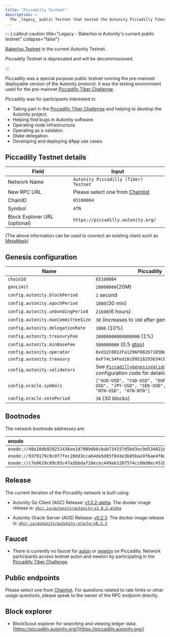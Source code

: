 ```yaml
---
title: "Piccadilly Testnet"
description: >
  The _legacy_ public Testnet that hosted the Autonity Piccadilly Tiber Challenge
---
```


::: {.callout-caution title="Legacy - Bakerloo is Autonity's current public testnet" collapse="false"}

[Bakerloo Testnet](/networks/testnet-bakerloo) is the current Autonity Testnet.

Piccadilly Testnet is deprecated and will be decommissioned.

:::

Piccadilly was a special purpose public testnet running the pre-mainnet deployable version of the Autonity protocol. It was the testing environment used for the pre-mainnet [Piccadilly Tiber Challenge](https://autonity.org/news/2024-09-12-tiber-update). 

Piccadilly was for participants interested in:

- Taking part in the [Piccadilly Tiber Challenge](https://autonity.org/news/2024-09-12-tiber-update) and helping to develop the Autonity project.
- Helping find bugs in Autonity software.
- Operating node infrastructure.
- Operating as a validator.
- Stake delegation.
- Developing and deploying dApp use cases.

## Piccadilly Testnet details

|**Field**|**Input**|
|------|----------|
|Network Name|`Autonity Piccadilly (Tiber) Testnet`|
|New RPC URL|Please select one from [Chainlist](https://chainlist.org/?testnets=true&search=piccadilly)|
|ChainID |`65100004`|
|Symbol|`ATN`|
|Block Explorer URL (optional)|`https://piccadilly.autonity.org/`|

(The above information can be used to connect an existing client such as [MetaMask](https://metamask.zendesk.com/hc/en-us/articles/360043227612-How-to-add-a-custom-network-RPC))

## Genesis configuration

| Name                               | Piccadilly                    |
| ---------------------------------- | ----------------------------- |
| `chainId`                          | `65100004`                    |
| `gasLimit`                         | `20000000`(20M)               |
| `config.autonity.blockPeriod`      | `1` second                    |
| `config.autonity.epochPeriod`      | `1800`(30 min)                |
| `config.autonity.unbondingPeriod`  | `21600`(6 hours)              |
| `config.autonity.maxCommitteeSize` | `30` (increases to `100` after genesis) |
| `config.autonity.delegationRate`   | `1000` (10%)                  |
| `config.autonity.treasuryFee`      | `10000000000000000` (1%)      |
| `config.autonity.minBaseFee`       | `500000000` (0.5 [gton](/concepts/protocol-assets/auton/#unit-measures-of-auton))        |
| `config.autonity.operator`         | `0xd32C0812Fa1296F082671D5Be4CbB6bEeedC2397` |
| `config.autonity.treasury`         | `0xF74c34Fed10cD9518293634C6f7C12638a808Ad5` |
| `config.autonity.validators`       |  See [`PiccadillyGenesisValidators`](https://github.com/autonity/autonity/blob/release/v1.0.2-alpha/params/gen_piccadilly_config.go#L227-L505) in the AGC configuration code for details.  |
| `config.oracle.symbols`       | `["AUD-USD", "CAD-USD", "EUR-USD", "GBP-USD", "JPY-USD", "SEK-USD", "ATN-USD", "NTN-USD", "ATN-NTN"]`        |
| `config.oracle.votePeriod`       | `30` (30 blocks)       |


## Bootnodes

The network bootnode addresses are:

| enode |
| :--  |
| `enode://48a10db920251436ee1d7989db6cbab734157d5bd3ec9d534021e4903fdab51407ba4fd936bd6af1d188e3f464374c437accefa40f0312eac9bc9ae6fc0a2782@34.105.239.129:30303` |
| `enode://9379179c8c0f7fec28dd3cca64da5d85f843e3b05ba24f6ae4f8d1bb688b4581f92c10e84e166328499987cf2da18668446dd7353724cf691ad2a931a0cbd88d@34.93.237.13:30303` |
| `enode://c7e8619c09c85c47a2bbda720ecec449ab1207574cc60d8ec451b109b407d7542cabc2683eedcf326009532e3aea2b748256bac1d50bf877c73eea4d633e8913@54.241.251.216:30303` |

## Release

The current iteration of the Piccadilly network is built using:

- Autonity Go Client (AGC) Release: [v1.0.2-alpha](https://github.com/autonity/autonity/releases/tag/v1.0.2-alpha). The docker image release is: [`ghcr.io/autonity/autonity:v1.0.2-alpha`](https://github.com/autonity/autonity/pkgs/container/autonity)

- Autonity Oracle Server (AOS) Release: [v0.2.3](https://github.com/autonity/autonity-oracle/releases/tag/v0.2.3). The docker image release is: [`ghcr.io/autonity/autonity-oracle:v0.2.3`](https://github.com/orgs/autonity/packages/container/package/autonity-oracle)

## Faucet

- There is currently no faucet for [auton](/concepts/protocol-assets/auton) or [newton](/concepts/protocol-assets/newton) on Piccadilly. Network participants access testnet auton and newton by participating in the [Piccadilly Tiber Challenge](https://autonity.org/tiber).

## Public endpoints

Please select one from [Chainlist](https://chainlist.org/?testnets=true&search=piccadilly). For questions related to rate limits or other usage questions, please speak to the owner of the RPC endpoint directly.


## Block explorer

- BlockScout explorer for searching and viewing ledger data: [https://piccadilly.autonity.org/](https://piccadilly.autonity.org/)
